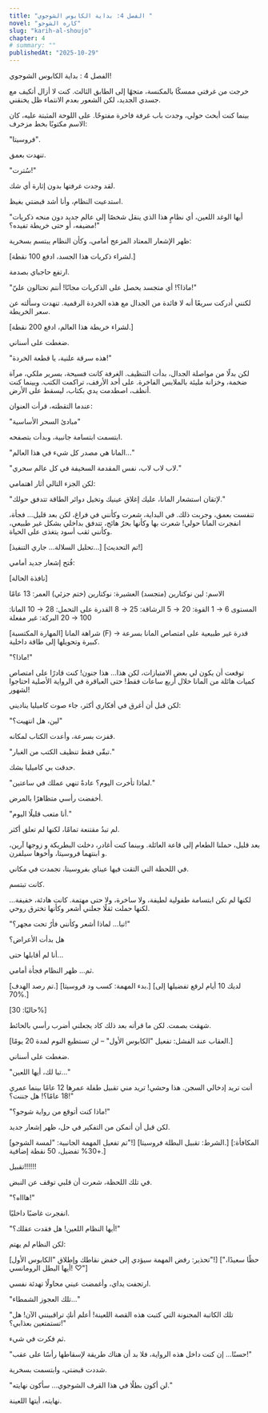 ```yaml
---
title: "الفصل 4: بداية الكابوس الشوجوي "
novel: "كاره الشوجو"
slug: "karih-al-shoujo"
chapter: 4
# summary: ""   
publishedAt: "2025-10-29"
---
```

الفصل 4 : بداية الكابوس الشوجوي!

خرجت من غرفتي ممسكًا بالمكنسة، متجهًا إلى الطابق الثالث. كنت لا أزال أتكيف مع جسدي الجديد، لكن الشعور بعدم الانتماء ظل يخنقني.

بينما كنت أبحث حولي، وجدت باب غرفة فاخرة مفتوحًا. على اللوحة المثبتة عليه، كان الاسم مكتوبًا بخط مزخرف:

"فروسيتا".

تنهدت بعمق.

"سُترت!"

لقد وجدت غرفتها بدون إثارة أي شك.

استدعيت النظام، وأنا أشد قبضتي بغيظ.

 "أيها الوغد اللعين، أي نظامٍ هذا الذي ينقل شخصًا إلى عالم جديد دون منحه ذكريات مضيفه، أو حتى خريطة تفيده؟!"



ظهر الإشعار المعتاد المزعج أمامي، وكأن النظام يبتسم بسخرية:

 [لشراء ذكريات هذا الجسد، ادفع 100 نقطة.]



ارتفع حاجباي بصدمة.

 "ماذا؟! أي متجسد يحصل على الذكريات مجانًا! أنتم تحتالون عليّ!"



لكنني أدركت سريعًا أنه لا فائدة من الجدال مع هذه الخردة الرقمية. تنهدت وسألته عن سعر الخريطة.

 [لشراء خريطة هذا العالم، ادفع 200 نقطة.]



ضغطت على أسناني.

 "هذه سرقة علنية، يا قطعة الخردة!"



لكن بدلًا من مواصلة الجدال، بدأت التنظيف. الغرفة كانت فسيحة، بسرير ملكي، مرآة ضخمة، وخزانة مليئة بالملابس الفاخرة. على أحد الأرفف، تراكمت الكتب. وبينما كنت أنظف، اصطدمت يدي بكتاب، ليسقط على الأرض.

عندما التقطته، قرأت العنوان:

 "مبادئ السحر الأساسية"



ابتسمت ابتسامة جانبية، وبدأت بتصفحه.

 "المانا هي مصدر كل شيء في هذا العالم..."



"لاب لاب لاب، نفس المقدمة السخيفة في كل عالم سحري."

لكن الجزء التالي أثار اهتمامي:

 "لإتقان استشعار المانا، عليك إغلاق عينيك وتخيل دوائر الطاقة تتدفق حولك."



تنفست بعمق، وجربت ذلك. في البداية، شعرت وكأنني في فراغ، لكن بعد قليل... فجأة، انفجرت المانا حولي! شعرت بها وكأنها بحرٌ هائج، تتدفق بداخلي بشكل غير طبيعي، وكأنني ثقب أسود يتغذى على الحياة.

 [تحليل السلالة... جاري التنفيذ...]
[تم التحديث!]



فُتح إشعار جديد أمامي:

 [نافذة الحالة]



الاسم: لين نوكتارين (متجسد)
العشيرة: نوكتارين (ختم جزئي)
العمر: 13 عامًا

المستوى 6 → 1
القوة: 20 → 5
الرشاقة: 25 → 8
القدرة على التحمل: 28 → 10
المانا: 100 → 20
البركة: غير مفعلة

 [المهارة المكتسبة]
شراهة المانا (F) → قدرة غير طبيعية على امتصاص المانا بسرعة كبيرة وتحويلها إلى طاقة داخلية.



"ماذا؟!"

توقعت أن يكون لي بعض الامتيازات، لكن هذا... هذا جنون! كنت قادرًا على امتصاص كميات هائلة من المانا خلال أربع ساعات فقط! حتى العباقرة في الرواية الأصلية احتاجوا لشهور!

لكن قبل أن أغرق في أفكاري أكثر، جاء صوت كاميليا يناديني:

 "لين، هل انتهيت؟"



قفزت بسرعة، وأعدت الكتاب لمكانه.

 "تبقّى فقط تنظيف الكتب من الغبار."



حدقت بي كاميليا بشك.

 "لماذا تأخرت اليوم؟ عادةً تنهي عملك في ساعتين."



أخفضت رأسي متظاهرًا بالمرض.

 "أنا متعب قليلًا اليوم."



لم تبدُ مقتنعة تمامًا، لكنها لم تعلق أكثر.

بعد قليل، حملنا الطعام إلى قاعة العائلة. وبينما كنت أغادر، دخلت البطريكة  و زوجها آرين، و ابنتهما فروسيتا، وأخوها سيلفرن.

في اللحظة التي التقت فيها عيناي بفروسيتا، تجمدت في مكاني.

كانت تبتسم.

لكنها لم تكن ابتسامة طفولية لطيفة، ولا ساخرة، ولا حتى مهتمة. كانت هادئة، خفيفة... لكنها حملت ثقلًا جعلني أشعر وكأنها تخترق روحي.


"تبا... لماذا أشعر وكأنني فأرٌ تحت مجهر؟!"

هل بدأت الأعراض؟

أنا لم أقابلها حتى...

 ثم... ظهر النظام فجأة أمامي.

 [تم رصد الهدف.]
[بدء المهمة: كسب ود فروسيتا.]
[لديك 10 أيام لرفع تفضيلها إلى 70%.]



 [حاليًا: 30%]



شهقت بصمت. لكن ما قرأته بعد ذلك كاد يجعلني أضرب رأسي بالحائط.

 [العقاب عند الفشل: تفعيل "الكابوس الأول" – لن تستطيع النوم لمدة 20 يومًا.]



ضغطت على أسناني.

"تبا لك، أيها اللعين..."

أنت تريد إدخالي السجن. هذا وحشي! تريد مني تقبيل طفلة عمرها 12 عامًا بينما عمري 18 عامًا؟! هل جننت؟!"

"ماذا كنت أتوقع من رواية شوجو؟!"

لكن قبل أن أتمكن من التفكير في حل، ظهر إشعار جديد.

 [تم تفعيل المهمة الجانبية: "لمسة الشوجو"!]
[الشرط: تقبيل البطلة فروسيتا.]
[المكافأة: +30% تفضيل، 50 نقطة إضافية.]

تقبيل!!!!!!

في تلك اللحظة، شعرت أن قلبي توقف عن النبض.

"هاااه؟!"

انفجرت غاضبًا داخليًا.

 "أيها النظام اللعين! هل فقدت عقلك؟!"



لكن النظام لم يهتم:

 [تحذير: رفض المهمة سيؤدي إلى خفض نقاطك وإطلاق "الكابوس الأول"!]
["حظًا سعيدًا، أيها البطل الرومانسي! ♡"]



ارتجفت يداي، وأغمضت عيني محاولًا تهدئة نفسي.

 "تلك العجوز الشمطاء..."



"تلك الكاتبة المجنونة التي كتبت هذه القصة اللعينة! أعلم أنكِ تراقبينني الآن! هل تستمتعين بعذابي؟!"

ثم فكرت في شيء.

"حسنًا... إن كنت داخل هذه الرواية، فلا بد أن هناك طريقة لإسقاطها رأسًا على عقب!"

شددت قبضتي، وابتسمت بسخرية.

"لن أكون بطلًا في هذا القرف الشوجوي... سأكون نهايته."

 نهايته، أيتها اللعينة.









